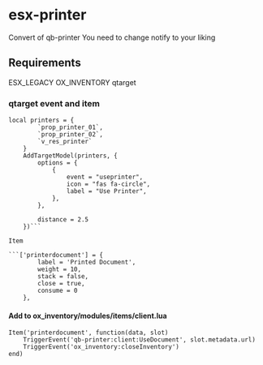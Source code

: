 # esx-printer
Convert of qb-printer
You need to change notify to your liking

## Requirements
ESX_LEGACY
OX_INVENTORY
qtarget
### qtarget event and item

```
local printers = {
		`prop_printer_01`,
		`prop_printer_02`,
		`v_res_printer`
	}
	AddTargetModel(printers, {
        options = {
            {
                event = "useprinter",
                icon = "fas fa-circle",
                label = "Use Printer",
            },
        },
            
        distance = 2.5
    })```
    
Item

```['printerdocument'] = {
		label = 'Printed Document',
		weight = 10,
		stack = false,
		close = true,
		consume = 0
    },

```
#### Add to ox_inventory/modules/items/client.lua

```
Item('printerdocument', function(data, slot)
	TriggerEvent('qb-printer:client:UseDocument', slot.metadata.url)
	TriggerEvent('ox_inventory:closeInventory')
end)
```


